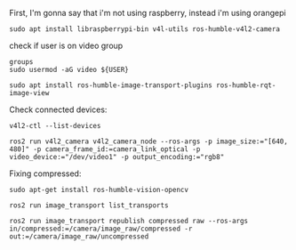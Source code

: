 First, I'm gonna say that i'm not using raspberry, instead i'm using orangepi

```
sudo apt install libraspberrypi-bin v4l-utils ros-humble-v4l2-camera
```

check if user is on video group
```
groups
sudo usermod -aG video ${USER}
``` 

```
sudo apt install ros-humble-image-transport-plugins ros-humble-rqt-image-view
```

Check connected devices:
```
v4l2-ctl --list-devices
```


```
ros2 run v4l2_camera v4l2_camera_node --ros-args -p image_size:="[640, 480]" -p camera_frame_id:=camera_link_optical -p video_device:="/dev/video1" -p output_encoding:="rgb8"
```


Fixing compressed:
```
sudo apt-get install ros-humble-vision-opencv

ros2 run image_transport list_transports

ros2 run image_transport republish compressed raw --ros-args in/compressed:=/camera/image_raw/compressed -r out:=/camera/image_raw/uncompressed
``` 
